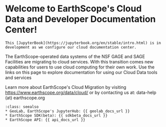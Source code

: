 # Welcome to EarthScope's Cloud Data and Developer Documentation Center!

```{Note}
This [JupyterBook](https://jupyterbook.org/en/stable/intro.html) is in development as we configure our cloud documentation center.
```

The EarthScope-operated data systems of the NSF GAGE and SAGE Facilities are migrating to cloud services. With this transition comes new capabilities for users to use cloud computing for their own work. Use the links on this page to explore documentation for using our Cloud Data tools and services

Learn more about EarthScope's Cloud Migration by visiting https://www.earthscope.org/data/cloud/ or by contacting us at: data-help (at) earthscope.org

```{admonition} Projects:
:class: seealso
* GeoLab, EarthScope's JupyterHub: {{ geolab_docs_url }}
* EarthScope SDK(beta): {{ sdkbeta_docs_url }}
* EarthScope API: {{ api_docs_url }}
```